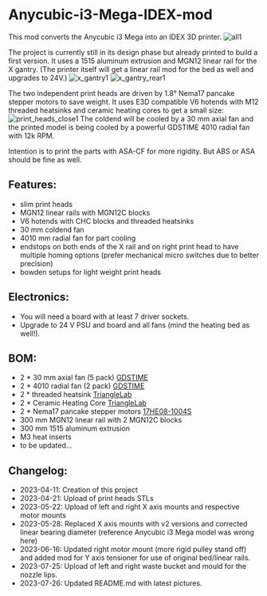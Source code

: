 # Anycubic-i3-Mega-IDEX-mod
This mod converts the Anycubic i3 Mega into an IDEX 3D printer.
![all1](https://github.com/Life0fBrian/Anycubic-i3-Mega-IDEX-mod/assets/84620081/62eca827-2288-4ce1-8186-a3deaa94304b)


The project is currently still in its design phase but already printed to build a first version.
It uses a 1515 aluminum extrusion and MGN12 linear rail for the X gantry.
(The printer itself will get a linear rail mod for the bed as well and upgrades to 24V.)
![x_gantry1](https://github.com/Life0fBrian/Anycubic-i3-Mega-IDEX-mod/assets/84620081/01d65786-1f60-4a0d-a601-f4b2af247d2b)
![x_gantry_rear1](https://github.com/Life0fBrian/Anycubic-i3-Mega-IDEX-mod/assets/84620081/ab8663a3-a84a-4883-af61-64959591c03f)

The two independent print heads are driven by 1.8° Nema17 pancake stepper motors to save weight.
It uses E3D compatible V6 hotends with M12 threaded heatsinks and ceramic heating cores to get a small size:
![print_heads_close1](https://user-images.githubusercontent.com/84620081/231166961-236a1625-e9de-4f42-af86-ebdb551d7c6d.JPG)
The coldend will be cooled by a 30 mm axial fan and the printed model is being cooled by a powerful GDSTIME 4010 radial fan with 12k RPM.

Intention is to print the parts with ASA-CF for more rigidity. But ABS or ASA should be fine as well.

## Features:
- slim print heads
- MGN12 linear rails with MGN12C blocks
- V6 hotends with CHC blocks and threaded heatsinks
- 30 mm coldend fan
- 4010 mm radial fan for part cooling
- endstops on both ends of the X rail and on right print head to have multiple homing options (prefer mechanical micro switches due to better precision)
- bowden setups for light weight print heads

## Electronics:
- You will need a board with at least 7 driver sockets.
- Upgrade to 24 V PSU and board and all fans (mind the heating bed as well!).

## BOM:
- 2 * 30 mm axial fan (5 pack) [GDSTIME](https://aliexpress.com/item/1910412689.html)
- 2 * 4010 radial fan (2 pack) [GDSTIME](https://aliexpress.com/item/1005005094281105.html)
- 2 * threaded heatsink [TriangleLab](https://aliexpress.com/item/32888313090.html)
- 2 * Ceramic Heating Core [TriangleLab](https://aliexpress.com/item/32697889176.html)
- 2 * Nema17 pancake stepper motors [17HE08-1004S](https://www.omc-stepperonline.com/de/e-serie-nema-17-bipolar-1-8deg-17ncm-24-07oz-in-1a-42x42x23mm-4-draehte-17he08-1004s)
- 300 mm MGN12 linear rail with 2 MGN12C blocks
- 300 mm 1515 aluminum extrusion
- M3 heat inserts 
- to be updated...

## Changelog:
- 2023-04-11: Creation of this project
- 2023-04-21: Upload of print heads STLs
- 2023-05-22: Upload of left and right X axis mounts and respective motor mounts
- 2023-05-28: Replaced X axis mounts with v2 versions and corrected linear bearing diameter (reference Anycubic i3 Mega model was wrong here)
- 2023-06-16: Updated right motor mount (more rigid pulley stand off) and added mod for Y axis tensioner for use of original bed/linear rails.
- 2023-07-25: Upload of left and right waste bucket and mould for the nozzle lips.
- 2023-07-26: Updated README.md with latest pictures.
